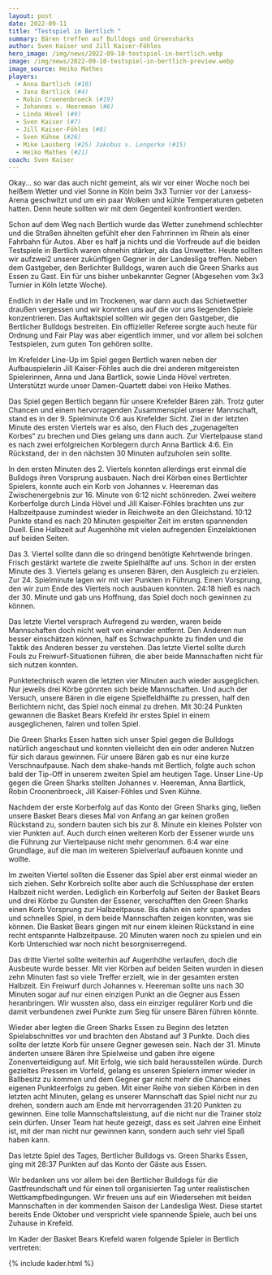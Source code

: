 ```yaml
---
layout: post
date: 2022-09-11
title: "Testspiel in Bertlich "
summary: Bären treffen auf Bulldogs und Greensharks
author: Sven Kaiser und Jill Kaiser-Föhles
hero_image: /img/news/2022-09-10-testspiel-in-bertlich.webp
image: /img/news/2022-09-10-testspiel-in-bertlich-preview.webp
image_source: Heiko Mathes
players:
  - Anna Bartlich (#10)
  - Jana Bartlick (#4)
  - Robin Croenenbroeck (#19)
  - Johannes v. Heereman (#6)
  - Linda Hövel (#9)
  - Sven Kaiser (#7)
  - Jill Kaiser-Föhles (#8)
  - Sven Kühne (#26)
  - Mike Lausberg (#25) Jakobus v. Lengerke (#15)
  - Heiko Mathes (#21)
coach: Sven Kaiser
---
```

Okay… so war das auch nicht gemeint, als wir vor einer Woche noch bei heißem Wetter und viel Sonne in Köln beim 3x3 Turnier vor der Lanxess-Arena geschwitzt und um ein paar Wolken und kühle Temperaturen gebeten hatten. Denn heute sollten wir mit dem Gegenteil konfrontiert werden.

Schon auf dem Weg nach Bertlich wurde das Wetter zunehmend schlechter und die Straßen ähnelten gefühlt eher den Fahrrinnen im Rhein als einer Fahrbahn für Autos. Aber es half ja nichts und die Vorfreude auf die beiden Testspiele in Bertlich waren ohnehin stärker, als das Unwetter. Heute sollten wir aufzwei2 unserer zukünftigen Gegner in der Landesliga treffen. Neben dem Gastgeber, den Berlichter Bulldogs, waren auch die Green Sharks aus Essen zu Gast. Ein für uns bisher unbekannter Gegner (Abgesehen vom 3x3 Turnier in Köln letzte Woche).

Endlich in der Halle und im Trockenen, war dann auch das Schietwetter draußen vergessen und wir konnten uns auf die vor uns liegenden Spiele konzentrieren. Das Auftaktspiel sollten wir gegen den Gastgeber, die Bertlicher Bulldogs bestreiten. Ein offizieller Referee sorgte auch heute für Ordnung und Fair Play was aber eigentlich immer, und vor allem bei solchen Testspielen, zum guten Ton gehören sollte.

Im Krefelder Line-Up im Spiel gegen Bertlich waren neben der Aufbauspielerin Jill Kaiser-Föhles auch die drei anderen mitgereisten Spielerinnen, Anna und Jana Bartlick, sowie Linda Hövel vertreten. Unterstützt wurde unser Damen-Quartett dabei von Heiko Mathes.

Das Spiel gegen Bertlich begann für unsere Krefelder Bären zäh. Trotz guter Chancen und einem hervorragenden Zusammenspiel unserer Mannschaft, stand es in der 9. Spielminute 0:6 aus Krefelder Sicht. Ziel in der letzten Minute des ersten Viertels war es also, den Fluch des „zugenagelten Korbes“ zu brechen und Dies gelang uns dann auch. Zur Viertelpause stand es nach zwei erfolgreichen Korblegern durch Anna Bartlick 4:6. Ein Rückstand, der in den nächsten 30 Minuten aufzuholen sein sollte.

In den ersten Minuten des 2. Viertels konnten allerdings erst einmal die Bulldogs ihren Vorsprung ausbauen. Nach drei Körben eines Bertlichter Spielers, konnte auch ein Korb von Johannes v. Heereman das Zwischenergebnis zur 16. Minute von 6:12 nicht schönreden. Zwei weitere Korberfolge durch Linda Hövel und Jill Kaiser-Föhles brachten uns zur Halbzeitpause zumindest wieder in Reichweite an den Gleichstand. 10:12 Punkte stand es nach 20 Minuten gespielter Zeit im ersten spannenden Duell. Eine Halbzeit auf Augenhöhe mit vielen aufregenden Einzelaktionen auf beiden Seiten.

Das 3. Viertel sollte dann die so dringend benötigte Kehrtwende bringen. Frisch gestärkt wartete die zweite Spielhälfte auf uns. Schon in der ersten Minute des 3. Viertels gelang es unseren Bären, den Ausgleich zu erzielen. Zur 24. Spielminute lagen wir mit vier Punkten in Führung. Einen Vorsprung, den wir zum Ende des Viertels noch ausbauen konnten. 24:18 hieß es nach der 30. Minute und gab uns Hoffnung, das Spiel doch noch gewinnen zu können.

Das letzte Viertel versprach Aufregend zu werden, waren beide Mannschaften doch nicht weit von einander entfernt. Den Anderen nun besser einschätzen können, half es Schwachpunkte zu finden und die Taktik des Anderen besser zu verstehen. Das letzte Viertel sollte durch Fouls zu Freiwurf-Situationen führen, die aber beide Mannschaften nicht für sich nutzen konnten.

Punktetechnisch waren die letzten vier Minuten auch wieder ausgeglichen. Nur jeweils drei Körbe gönnten sich beide Mannschaften. Und auch der Versuch, unsere Bären in die eigene Spielfeldhälfte zu pressen, half den Berlichtern nicht, das Spiel noch einmal zu drehen. Mit 30:24 Punkten gewannen die Basket Bears Krefeld ihr erstes Spiel in einem ausgeglichenen, fairen und tollen Spiel.

Die Green Sharks Essen hatten sich unser Spiel gegen die Bulldogs natürlich angeschaut und konnten vielleicht den ein oder anderen Nutzen für sich daraus gewinnen. Für unsere Bären gab es nur eine kurze Verschnaufpause. Nach dem shake-hands mit Bertlich, folgte auch schon bald der Tip-Off in unserem zweiten Spiel am heutigen Tage. Unser Line-Up gegen die Green Sharks stellten Johannes v. Heereman, Anna Bartlick, Robin Croonenbroeck, Jill Kaiser-Föhles und Sven Kühne.

Nachdem der erste Korberfolg auf das Konto der Green Sharks ging, ließen unsere Basket Bears dieses Mal von Anfang an gar keinen großen Rückstand zu, sondern bauten sich bis zur 8. Minute ein kleines Polster von vier Punkten auf. Auch durch einen weiteren Korb der Essener wurde uns die Führung zur Viertelpause nicht mehr genommen. 6:4 war eine Grundlage, auf die man im weiteren Spielverlauf aufbauen konnte und wollte.

Im zweiten Viertel sollten die Essener das Spiel aber erst einmal wieder an sich ziehen. Sehr Korbreich sollte aber auch die Schlussphase der ersten Halbzeit nicht werden. Lediglich ein Korberfolg auf Seiten der Basket Bears und drei Körbe zu Gunsten der Essener, verschafften den Green Sharks einen Korb Vorsprung zur Halbzeitpause. Bis dahin ein sehr spannendes und schnelles Spiel, in dem beide Mannschaften zeigen konnten, was sie können. Die Basket Bears gingen mit nur einem kleinen Rückstand in eine recht entspannte Halbzeitpause. 20 Minuten waren noch zu spielen und ein Korb Unterschied war noch nicht besorgniserregend.

Das dritte Viertel sollte weiterhin auf Augenhöhe verlaufen, doch die Ausbeute wurde besser. Mit vier Körben auf beiden Seiten wurden in diesen zehn Minuten fast so viele Treffer erzielt, wie in der gesamten ersten Halbzeit. Ein Freiwurf durch Johannes v. Heereman sollte uns nach 30 Minuten sogar auf nur einen einzigen Punkt an die Gegner aus Essen heranbringen. Wir wussten also, dass ein einziger regulärer Korb und die damit verbundenen zwei Punkte zum Sieg für unsere Bären führen könnte.

Wieder aber legten die Green Sharks Essen zu Beginn des letzten Spielabschnittes vor und brachten den Abstand auf 3 Punkte. Doch dies sollte der letzte Korb für unsere Gegner gewesen sein. Nach der 31. Minute änderten unsere Bären ihre Spielweise und gaben ihre eigene Zonenverteidigung auf. Mit Erfolg, wie sich bald herausstellen würde. Durch gezieltes Pressen im Vorfeld, gelang es unseren Spielern immer wieder in Ballbesitz zu kommen und dem Gegner gar nicht mehr die Chance eines eigenen Punkteerfolgs zu geben. Mit einer Reihe von sieben Körben in den letzten acht Minuten, gelang es unserer Mannschaft das Spiel nicht nur zu drehen, sondern auch am Ende mit hervorragenden 31:20 Punkten zu gewinnen. Eine tolle Mannschaftsleistung, auf die nicht nur die Trainer stolz sein dürfen. Unser Team hat heute gezeigt, dass es seit Jahren eine Einheit ist, mit der man nicht nur gewinnen kann, sondern auch sehr viel Spaß haben kann.

Das letzte Spiel des Tages, Bertlicher Bulldogs vs. Green Sharks Essen, ging mit 28:37 Punkten auf das Konto der Gäste aus Essen.

Wir bedanken uns vor allem bei den Bertlicher Bulldogs für die Gastfreundschaft und für einen toll organisierten Tag unter realistischen Wettkampfbedingungen. Wir freuen uns auf ein Wiedersehen mit beiden Mannschaften in der kommenden Saison der Landesliga West. Diese startet bereits Ende Oktober und verspricht viele spannende Spiele, auch bei uns Zuhause in Krefeld.

Im Kader der Basket Bears Krefeld waren folgende Spieler in Bertlich vertreten:

{% include kader.html %}